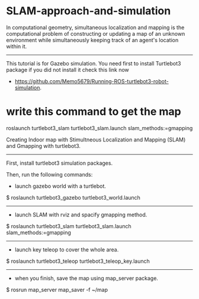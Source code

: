 # SLAM-approach-and-simulation
In computational geometry, simultaneous localization and mapping is the computational problem of constructing or updating a map of an unknown environment while simultaneously keeping track of an agent's location within it.

-------

This tutorial is for Gazebo simulation.
You need first to install Turtlebot3 package if you did not install it check this link now
- https://github.com/Memo5679/Running-ROS-turtlebot3-robot-simulation.

# write this command to get the map
roslaunch turtlebot3_slam turtlebot3_slam.launch slam_methods:=gmapping

Creating Indoor map with Stimultneous Localization and Mapping (SLAM) and Gmapping with turtlebot3.

--------

First, install turtlebot3 simulation packages.

Then, run the following commands:

- launch gazebo world with a turtlebot.

$ roslaunch turtlebot3_gazebo turtlebot3_world.launch

--------

- launch SLAM with rviz and spacify gmapping method.

$ roslaunch turtlebot3_slam turtlebot3_slam.launch slam_methods:=gmapping

--------

- launch key teleop to cover the whole area.

$ roslaunch turtlebot3_teleop turtlebot3_teleop_key.launch

-------

- when you finish, save the map using map_server package.

$ rosrun map_server map_saver -f ~/map
